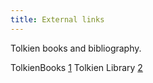 ```yaml
---
title: External links
---
```


Tolkien books and bibliography.

TolkienBooks [1](http://www.tolkienbooks.net) Tolkien Library
[2](http://www.tolkienlibrary.com)